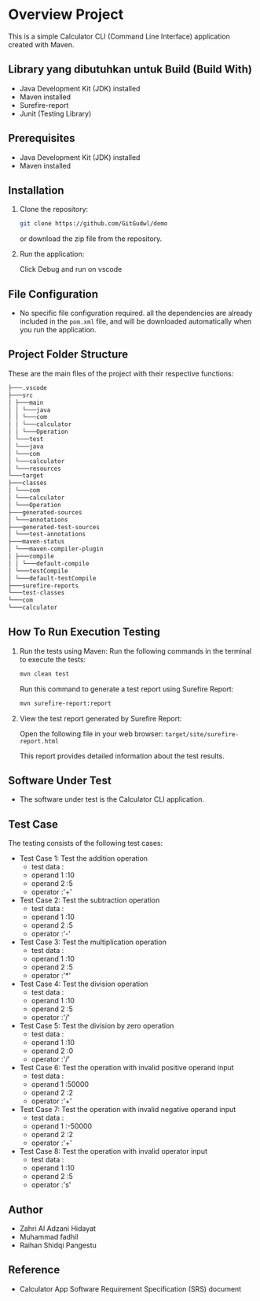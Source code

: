 # Overview Project

This is a simple Calculator CLI (Command Line Interface) application created with Maven.

## Library yang dibutuhkan untuk Build (Build With)

- Java Development Kit (JDK) installed
- Maven installed
- Surefire-report
- Junit (Testing Library)

## Prerequisites

- Java Development Kit (JDK) installed
- Maven installed

## Installation

1. Clone the repository:

   ```bash
   git clone https://github.com/GitGudwl/demo
   ```

   or download the zip file from the repository.

2. Run the application:

   Click Debug and run on vscode

## File Configuration

- No specific file configuration required. all the dependencies are already included in the `pom.xml` file, and will be downloaded automatically when you run the application.

## Project Folder Structure

These are the main files of the project with their respective functions:

```bash
├───.vscode
├───src
│ ├───main
│ │ └───java
│ │ └───com
│ │ └───calculator
│ │ └───Operation
│ └───test
│ └───java
│ └───com
│ └───calculator
│ └───resources
└───target
├───classes
│ └───com
│ └───calculator
│ └───Operation
├───generated-sources
│ └───annotations
├───generated-test-sources
│ └───test-annotations
├───maven-status
│ └───maven-compiler-plugin
│ ├───compile
│ │ └───default-compile
│ └───testCompile
│ └───default-testCompile
├───surefire-reports
└───test-classes
└───com
└───calculator
```

## How To Run Execution Testing

1. Run the tests using Maven:
   Run the following commands in the terminal to execute the tests:

   ```bash
   mvn clean test
   ```

   Run this command to generate a test report using Surefire Report:

   ```bash
   mvn surefire-report:report
   ```

2. View the test report generated by Surefire Report:

   Open the following file in your web browser: `target/site/surefire-report.html`

   This report provides detailed information about the test results.

## Software Under Test

- The software under test is the Calculator CLI application.

## Test Case

The testing consists of the following test cases:

- Test Case 1: Test the addition operation
  - test data :
  - operand 1 :10
  - operand 2 :5
  - operator :'+'
- Test Case 2: Test the subtraction operation
  - test data :
  - operand 1 :10
  - operand 2 :5
  - operator :'-'
- Test Case 3: Test the multiplication operation
  - test data :
  - operand 1 :10
  - operand 2 :5
  - operator :'\*'
- Test Case 4: Test the division operation
  - test data :
  - operand 1 :10
  - operand 2 :5
  - operator :'/'
- Test Case 5: Test the division by zero operation
  - test data :
  - operand 1 :10
  - operand 2 :0
  - operator :'/'
- Test Case 6: Test the operation with invalid positive operand input
  - test data :
  - operand 1 :50000
  - operand 2 :2
  - operator :'+'
- Test Case 7: Test the operation with invalid negative operand input
  - test data :
  - operand 1 :-50000
  - operand 2 :2
  - operator :'+'
- Test Case 8: Test the operation with invalid operator input
  - test data :
  - operand 1 :10
  - operand 2 :5
  - operator :'s'

## Author

- Zahri Al Adzani Hidayat
- Muhammad fadhil
- Raihan Shidqi Pangestu

## Reference

- Calculator App Software Requirement Specification (SRS) document
